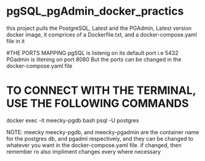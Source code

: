 # pgSQL_pgAdmin_docker_practics
this project pulls the PostgreSQL, Latest and the PGAdmin, Latest version docker image,
it comprices of a Dockerfile.txt, and a docker-compose.yaml file in it

#THE PORTS MAPPING
pgSQL is listenig on its default port i.e 5432
PGadmin is litening on port 8080
But the ports can be changed in the docker-compose.yaml file

# TO CONNECT WITH THE TERMINAL, USE THE FOLLOWING COMMANDS
docker exec -it meecky-pgdb bash
psql -U postgres

NOTE: meecky meecky-pgdb, and meecky-pgadmin are the container name for the postgres db, and pgadmi respectively,
and they can be changed to whatever you want in the docker-compose.yaml file.
if changed, then remember ro also impliment changes every where necessary
